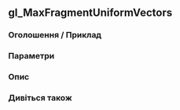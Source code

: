 ## gl_MaxFragmentUniformVectors

### Оголошення / Приклад

### Параметри

### Опис

### Дивіться також
